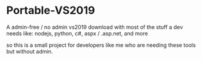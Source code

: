 # Portable-VS2019

A admin-free / no admin vs2019 download with most of the stuff a dev needs like:
nodejs, python, c#, aspx / .asp.net, and more

so this is a small project for developers like me who are needing these tools but without admin.
